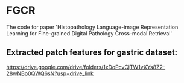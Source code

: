 # FGCR
The code for paper 'Histopathology Language-image Representation Learning for Fine-grained Digital Pathology Cross-modal Retrieval'

## Extracted patch features for gastric dataset:

https://drive.google.com/drive/folders/1xDoPcvCjTW1yXYs8Z2-28wNBp0QWQ6sN?usp=drive_link

